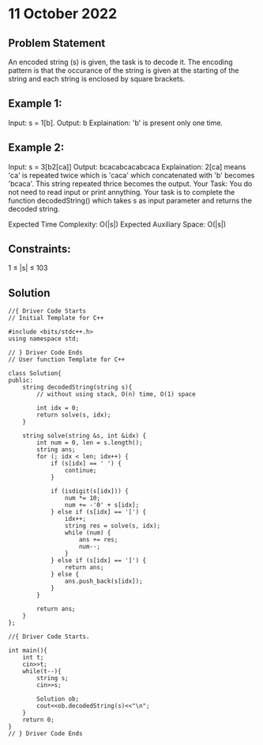 # 11 October 2022

## Problem Statement
An encoded string (s) is given, the task is to decode it. The encoding pattern is that the occurance of the string is given at the starting of the string and each string is enclosed by square brackets.

## Example 1:

Input: s = 1[b].
Output: b
Explaination: 'b' is present only one time.


## Example 2:

Input: s = 3[b2[ca]]
Output: bcacabcacabcaca
Explaination: 2[ca] means 'ca' is repeated 
twice which is 'caca' which concatenated with 
'b' becomes 'bcaca'. This string repeated 
thrice becomes the output.
Your Task:
You do not need to read input or print annything. Your task is to complete the function decodedString() which takes s as input parameter and returns the decoded string.

Expected Time Complexity: O(|s|)
Expected Auxiliary Space: O(|s|)

## Constraints:
1 ≤ |s| ≤ 103


## Solution
```
//{ Driver Code Starts
// Initial Template for C++

#include <bits/stdc++.h>
using namespace std;

// } Driver Code Ends
// User function Template for C++

class Solution{
public:
    string decodedString(string s){
        // without using stack, O(n) time, O(1) space
        
        int idx = 0;
        return solve(s, idx);
    }
    
    string solve(string &s, int &idx) {
        int num = 0, len = s.length();
        string ans;
        for (; idx < len; idx++) {
            if (s[idx] == ' ') {
                continue;
            }
            
            if (isdigit(s[idx])) {
                num *= 10;
                num += -'0' + s[idx];
            } else if (s[idx] == '[') {
                idx++;
                string res = solve(s, idx);
                while (num) {
                    ans += res;
                    num--;
                }
            } else if (s[idx] == ']') {
                return ans;
            } else {
                ans.push_back(s[idx]);
            }
        }
        
        return ans;
    }
};

//{ Driver Code Starts.

int main(){
    int t;
    cin>>t;
    while(t--){
        string s;
        cin>>s;
        
        Solution ob;
        cout<<ob.decodedString(s)<<"\n";
    }
    return 0;
}
// } Driver Code Ends
```
